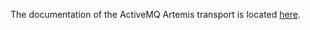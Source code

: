 The documentation of the ActiveMQ Artemis transport is located [here](../../website/docs/admin-guide/infrastructure/transport/activemq-artemis.md).
